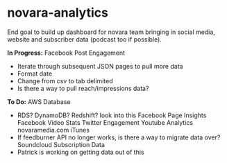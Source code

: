 # novara-analytics

End goal to build up dashboard for novara team bringing in social media, website and subscriber data (podcast too if possible).

**In Progress:** 
Facebook Post Engagement
- Iterate through subsequent JSON pages to pull more data
- Format date
- Change from csv to tab delimited
- Is there a way to pull reach/impressions data?

**To Do:**
AWS Database 
- RDS? DynamoDB? Redshift? look into this
Facebook Page Insights
Facebook Video Stats
Twitter Engagement
Youtube Analytics
novaramedia.com
iTunes
- If feedburner API no longer works, is there a way to migrate data over?
Soundcloud
Subscription Data
- Patrick is working on getting data out of this
